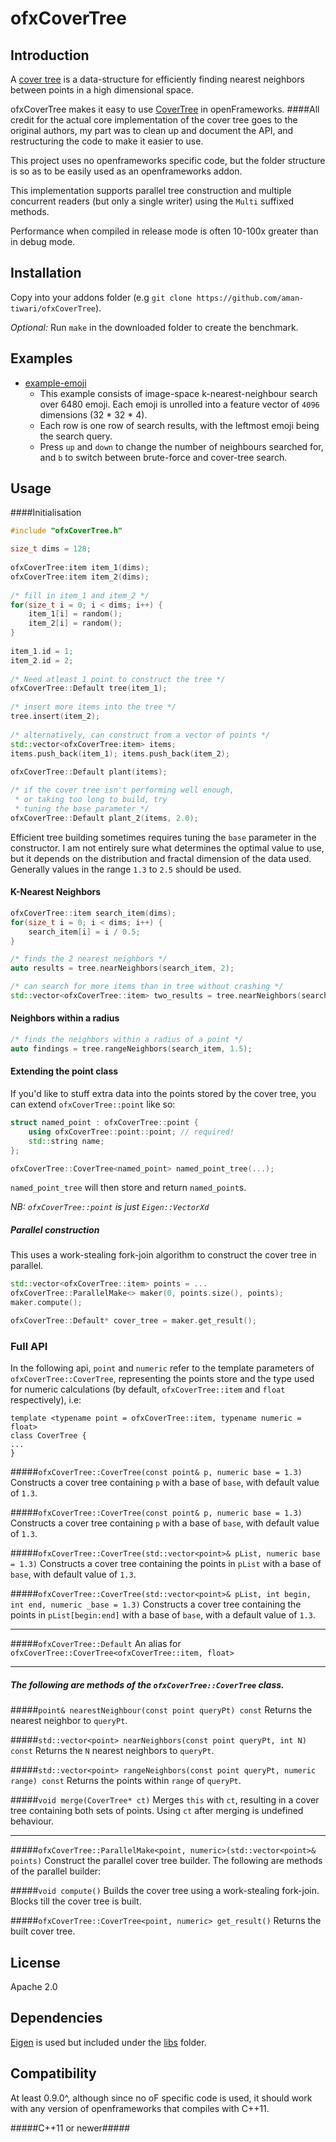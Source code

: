 ofxCoverTree
=====================================

Introduction
------------
A [cover tree](https://en.wikipedia.org/wiki/Cover_tree) is a data-structure for efficiently finding nearest neighbors between points in a high dimensional space.

ofxCoverTree makes it easy to use [CoverTree](https://github.com/manzilzaheer/CoverTree/) in openFrameworks.
####All credit for the actual core implementation of the cover tree goes to the original authors, my part was to clean up and document the API, and restructuring the code to make it easier to use.


This project uses no openframeworks specific code, but the folder structure is so as to be easily used as an openframeworks addon.

This implementation supports parallel tree construction and multiple concurrent readers (but only a single writer) using the `Multi` suffixed methods. 

Performance when compiled in release mode is often 10-100x greater than in debug mode.

Installation
------------
Copy into your addons folder (e.g `git clone https://github.com/aman-tiwari/ofxCoverTree`).


*Optional:* Run `make` in the downloaded folder to create the benchmark.

Examples
------------
* [example-emoji](example-emoji/)
	* This example consists of image-space k-nearest-neighbour search over 6480 emoji. Each emoji is unrolled into a feature vector of `4096` dimensions (32 * 32 * 4).
	* Each row is one row of search results, with the leftmost emoji being the search query.
	* Press `up` and `down` to change the number of neighbours searched for, and `b` to switch between brute-force and cover-tree search.

Usage
------------
####Initialisation

```c++
#include "ofxCoverTree.h"

size_t dims = 128;
	
ofxCoverTree:item item_1(dims);
ofxCoverTree:item item_2(dims);
	
/* fill in item_1 and item_2 */
for(size_t i = 0; i < dims; i++) {
	item_1[i] = random();
	item_2[i] = random();
}
	
item_1.id = 1;
item_2.id = 2;
	
/* Need atleast 1 point to construct the tree */
ofxCoverTree::Default tree(item_1);
	
/* insert more items into the tree */
tree.insert(item_2);
	
/* alternatively, can construct from a vector of points */
std::vector<ofxCoverTree:item> items;
items.push_back(item_1); items.push_back(item_2);
	
ofxCoverTree::Default plant(items);

/* if the cover tree isn't performing well enough, 
 * or taking too long to build, try 
 * tuning the base parameter */
ofxCoverTree::Default plant_2(items, 2.0);

```
Efficient tree building sometimes requires tuning the `base` parameter in the constructor. I am not entirely sure what determines the optimal value to use, but it depends on the distribution and fractal dimension of the data used. Generally values in the range `1.3` to `2.5` should be used. 

#### K-Nearest Neighbors
```c++
ofxCoverTree::item search_item(dims);
for(size_t i = 0; i < dims; i++) {
	search_item[i] = i / 0.5;
}

/* finds the 2 nearest neighbors */
auto results = tree.nearNeighbors(search_item, 2);

/* can search for more items than in tree without crashing */
std::vector<ofxCoverTree::item> two_results = tree.nearNeighbors(search_item, 200);
```

#### Neighbors within a radius
```c++
/* finds the neighbors within a radius of a point */
auto findings = tree.rangeNeighbors(search_item, 1.5);
```

#### Extending the point class
If you'd like to stuff extra data into the points stored by the
cover tree, you can extend `ofxCoverTree::point` like so:

```c++
struct named_point : ofxCoverTree::point {
	using ofxCoverTree::point::point; // required!
	std::string name;
};

ofxCoverTree::CoverTree<named_point> named_point_tree(...);
```
`named_point_tree` will then store and return `named_point`s.

_NB: `ofxCoverTree::point` is just `Eigen::VectorXd`_

##### Parallel construction
This uses a work-stealing fork-join algorithm to construct the cover tree in parallel. 

```c++
std::vector<ofxCoverTree::item> points = ...
ofxCoverTree::ParallelMake<> maker(0, points.size(), points);
maker.compute();

ofxCoverTree::Default* cover_tree = maker.get_result();
```

### Full API
In the following api, `point` and `numeric` refer to the template parameters of `ofxCoverTree::CoverTree`, representing the points store and the type used for numeric calculations (by default, `ofxCoverTree::item` and `float` respectively), i.e:

```
template <typename point = ofxCoverTree::item, typename numeric = float>
class CoverTree {
...
}
```

#####`ofxCoverTree::CoverTree(const point& p, numeric base = 1.3)`
Constructs a cover tree containing `p` with a base of `base`, with default value of `1.3`.

#####`ofxCoverTree::CoverTree(const point& p, numeric base = 1.3)`
Constructs a cover tree containing `p` with a base of `base`, with default value of `1.3`.

#####`ofxCoverTree::CoverTree(std::vector<point>& pList, numeric base = 1.3)`
Constructs a cover tree containing the points in `pList` with a base of `base`, with default value of `1.3`.

#####`ofxCoverTree::CoverTree(std::vector<point>& pList, int begin, int end, numeric _base = 1.3)`
Constructs a cover tree containing the points in `pList[begin:end]` with a base of `base`, with a default value of `1.3`.

----
#####`ofxCoverTree::Default`
An alias for `ofxCoverTree::CoverTree<ofxCoverTree::item, float>`

----
##### The following are methods of the `ofxCoverTree::CoverTree` class.

#####`point& nearestNeighbour(const point queryPt) const`
Returns the nearest neighbor to `queryPt`.

#####`std::vector<point> nearNeighbors(const point queryPt, int N) const`
Returns the `N` nearest neighbors to `queryPt`.

#####`std::vector<point> rangeNeighbors(const point queryPt, numeric range) const`
Returns the points within `range` of `queryPt`.

#####`void merge(CoverTree* ct)`
Merges `this` with `ct`, resulting in a cover tree containing both sets of points. Using `ct` after merging is undefined behaviour. 

----
#####`ofxCoverTree::ParallelMake<point, numeric>(std::vector<point>& points)`
Construct the parallel cover tree builder.
The following are methods of the parallel builder:

#####`void compute()`
Builds the cover tree using a work-stealing fork-join. Blocks till the cover tree is built.

#####`ofxCoverTree::CoverTree<point, numeric> get_result()`
Returns the built cover tree.

License
-------
Apache 2.0

Dependencies
------------
[Eigen](http://eigen.tuxfamily.org/index.php?title=Main_Page) is used but included under the [libs](libs/) folder. 

Compatibility
------------
At least 0.9.0^, although since no oF specific code is used, it should work with any version of openframeworks that compiles with C++11.

#####C++11 or newer#####
